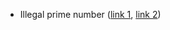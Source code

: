 <!-- 
.. link: 
.. description: 
.. tags: 
.. date: 2013/08/29 14:34:42
.. title: Goodies
.. slug: goodies
-->

* Illegal prime number ([link 1](http://en.wikipedia.org/wiki/Illegal_prime), [link 2](http://fatphil.org/maths/illegal1.html))